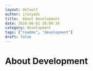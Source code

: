 ```yaml
---
layout: default
author: irosyadi
title:  About Development
date: 2020-06-01 20:09:34
category: development
tags: ["readme", "development"]
draft: false
---
```


# About Development